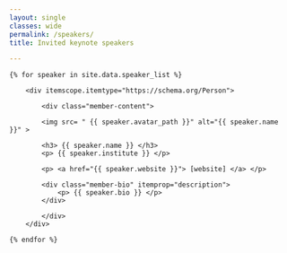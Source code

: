 ```yaml
---
layout: single
classes: wide
permalink: /speakers/ 
title: Invited keynote speakers

---
```


<div class="member-grid">

	{% for speaker in site.data.speaker_list %}

		<div itemscope.itemtype="https://schema.org/Person">
		
			<div class="member-content">

			<img src= " {{ speaker.avatar_path }}" alt="{{ speaker.name }}" >
			
			<h3> {{ speaker.name }} </h3>
			<p> {{ speaker.institute }} </p>

			<p> <a href="{{ speaker.website }}"> [website] </a> </p>
			
			<div class="member-bio" itemprop="description">
				<p> {{ speaker.bio }} </p>
			</div>
			
			</div>
		</div>
	
	{% endfor %}

</div>
